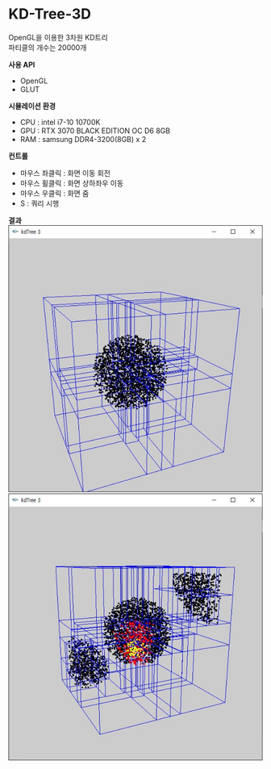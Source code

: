 # KD-Tree-3D
OpenGL을 이용한 3차원 KD트리  
파티클의 개수는 20000개  

**사용 API**  
- OpenGL  
- GLUT  


**시뮬레이션 환경**  
- CPU : intel i7-10 10700K  
- GPU : RTX 3070 BLACK EDITION OC D6 8GB  
- RAM : samsung DDR4-3200(8GB) x 2


**컨트롤**  
- 마우스 좌클릭 : 화면 이동 회전
- 마우스 휠클릭 : 화면 상하좌우 이동  
- 마우스 우클릭 : 화면 줌  
- S : 쿼리 시행

**결과**  
![Image Alt Text](https://github.com/keastmin/KD-Tree-3D/blob/main/image/KdTree3Dimen1.JPG)  
![Image Alt Text](https://github.com/keastmin/KD-Tree-3D/blob/main/image/KdTree3Dimen2.JPG)  
